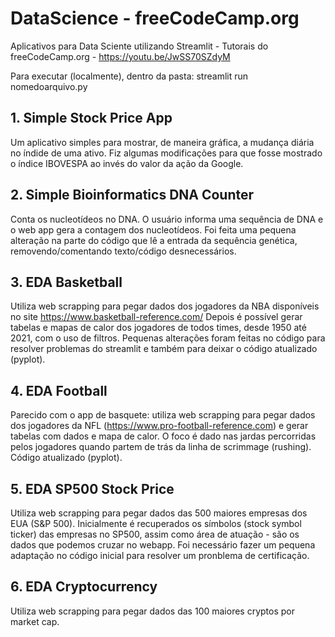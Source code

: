 # DataScience - freeCodeCamp.org

Aplicativos para Data Sciente utilizando Streamlit - Tutorais do freeCodeCamp.org - https://youtu.be/JwSS70SZdyM


Para executar (localmente), dentro da pasta: streamlit run nomedoarquivo.py

## 1. Simple Stock Price App

Um aplicativo simples para mostrar, de maneira gráfica, a mudança diária no índide de uma ativo. Fiz algumas modificações para que fosse mostrado o índice IBOVESPA ao invés do valor da ação da Google.


## 2. Simple Bioinformatics DNA Counter

Conta os nucleotídeos no DNA. O usuário informa uma sequência de DNA e o web app gera a contagem dos nucleotídeos.
Foi feita uma pequena alteração na parte do código que lê a entrada da sequência genética, removendo/comentando texto/código desnecessários.


## 3. EDA Basketball

Utiliza web scrapping para pegar dados dos jogadores da NBA disponíveis no site https://www.basketball-reference.com/
Depois é possível gerar tabelas e mapas de calor dos jogadores de todos times, desde 1950 até 2021, com o uso de filtros.
Pequenas alterações foram feitas no código para resolver problemas do streamlit e também para deixar o código atualizado (pyplot).


## 4. EDA Football

Parecido com o app de basquete: utiliza web scrapping para pegar dados dos jogadores da NFL (https://www.pro-football-reference.com) e gerar tabelas com dados e mapa de calor. O foco é dado nas jardas percorridas pelos jogadores quando partem de trás da linha de scrimmage (rushing).
Código atualizado (pyplot).


## 5. EDA SP500 Stock Price

Utiliza web scrapping para pegar dados das 500 maiores empresas dos EUA (S&P 500). Inicialmente é recuperados os símbolos (stock symbol ticker) das empresas no SP500, assim como área de atuação - são os dados que podemos cruzar no webapp.
Foi necessário fazer um pequena adaptação no código inicial para resolver um pronblema de certificação.


## 6. EDA Cryptocurrency

Utiliza web scrapping para pegar dados das 100 maiores cryptos por market cap.



